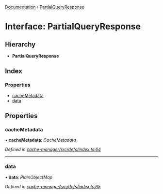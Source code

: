 [Documentation](../README.md) › [PartialQueryResponse](partialqueryresponse.md)

# Interface: PartialQueryResponse

## Hierarchy

* **PartialQueryResponse**

## Index

### Properties

* [cacheMetadata](partialqueryresponse.md#cachemetadata)
* [data](partialqueryresponse.md#data)

## Properties

###  cacheMetadata

• **cacheMetadata**: *CacheMetadata*

*Defined in [cache-manager/src/defs/index.ts:64](https://github.com/badbatch/graphql-box/blob/5f479b8/packages/cache-manager/src/defs/index.ts#L64)*

___

###  data

• **data**: *PlainObjectMap*

*Defined in [cache-manager/src/defs/index.ts:65](https://github.com/badbatch/graphql-box/blob/5f479b8/packages/cache-manager/src/defs/index.ts#L65)*

